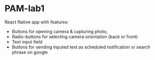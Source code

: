 # PAM-lab1

React Native app with features:
* Buttons for opening camera & capturing photo,
* Radio-buttons for selecting camera orientation (back or front)
* Text input field
* Buttons for sending inputed text as scheduled notification or search phrase on google
